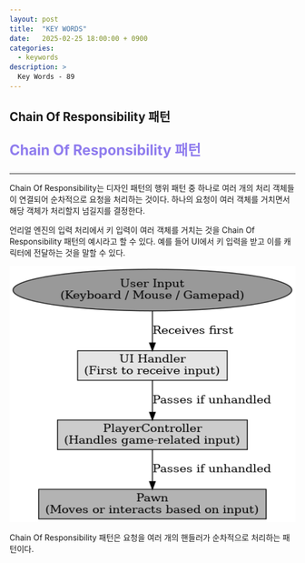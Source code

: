 ```yaml
---
layout: post
title:  "KEY WORDS"
date:   2025-02-25 18:00:00 + 0900
categories:
  - keywords
description: >
  Key Words - 89
---
```

## Chain Of Responsibility 패턴

<p style = "color:#8f7cee; font-size:25px; font-weight:bold">
Chain Of Responsibility 패턴
</p>

---

Chain Of Responsibility는 디자인 패턴의 행위 패턴 중 하나로 여러 개의 처리 객체들이 연결되어 순차적으로 요청을 처리하는 것이다. 하나의 요청이 여러 객체를 거치면서 해당 객체가 처리할지 넘길지를 결정한다.

언리얼 엔진의 입력 처리에서 키 입력이 여러 객체를 거치는 것을 Chain Of Responsibility 패턴의 예시라고 할 수 있다. 예를 들어 UI에서 키 입력을 받고 이를 캐릭터에 전달하는 것을 말할 수 있다.

<img src = "../../assets/img/keywords/IMG_k90_1.png" width = "1800" height = "450">

<br/>

Chain Of Responsibility 패턴은 요청을 여러 개의 핸들러가 순차적으로 처리하는 패턴이다.
